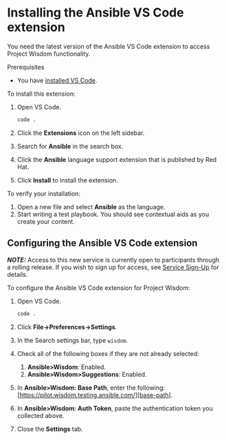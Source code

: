 # Installing the Ansible VS Code extension

You need the latest version of the Ansible VS Code extension to access Project Wisdom functionality.

Prerequisites

* You have [installed VS Code][vs-code].

To install this extension:

1. Open VS Code.

   ```bash
   code .
   ```

2. Click the **Extensions** icon on the left sidebar.
3. Search for **Ansible** in the search box.
4. Click the **Ansible**  language support extension that is published by Red Hat.
5. Click **Install** to install the extension.

To verify your installation:

1. Open a new file and select **Ansible** as the language.
2. Start writing a test playbook. You should see contextual aids as you create your content.

## Configuring the Ansible VS Code extension

**_NOTE:_** Access to this new service is currently open to participants through a rolling release.  If you wish to sign up for access, see [Service Sign-Up][sign-up] for details.

To configure the Ansible VS Code extension for Project Wisdom:

1. Open VS Code.

   ```bash
   code .
   ```

2. Click **File->Preferences->Settings**.
3. In the Search settings bar, type `wisdom`.
4. Check all of the following boxes if they are not already selected:
    1. **Ansible>Wisdom**: Enabled.
    2. **Ansible>Wisdom>Suggestions**: Enabled.
5. In **Ansible>Wisdom: Base Path**, enter the following: [https://pilot.wisdom.testing.ansible.com/][base-path].
6. In **Ansible>Wisdom: Auth Token**, paste the authentication token you collected above.
7. Close the **Settings** tab.

[vs-code]: https://code.visualstudio.com/
[sign-up]: ../introduction.md#signing-up-for-project-wisdom
[base-path]: https://pilot.wisdom.testing.ansible.com/
